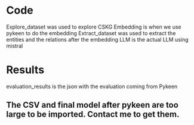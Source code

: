 # Code
Explore_dataset was used to explore CSKG
Embedding is when we use pykeen to do the embedding
Extract_dataset was used to extract the entities and the relations after the embedding
LLM is the actual LLM using mistral

# Results
evaluation_results is the json with the evaluation coming from Pykeen

## The CSV and final model after pykeen are too large to be imported. Contact me to get them.

